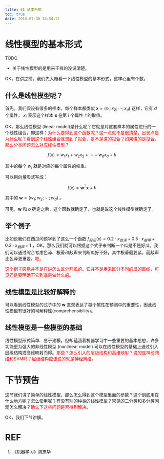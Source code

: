 ```yaml
---
title: 01 基本形式
toc: true
date: 2018-07-30 18:54:21
---
```

# 线性模型的基本形式


TODO

- 关于线性模型的是用来干嘛的没说清楚。




OK，在讲之前，我们先大概看一下线性模型的基本形式，这样心里有个数。

## 什么是线性模型呢？

首先，我们假设有很多的样本，每个样本都类似 $\mathbf{x}=(x_1;x_2;\cdots ;x_d)$ 这样，它有 $d$ 个属性， $x_i$ 表示这个样本 $\mathbf{x}$ 在第 $i$ 个属性上的取值。

OK，那么线性模型 (linear model)是什么呢？它就是对这套样本的属性进行的一个线性组合，即这样：<span style="color:red;">为什么要得到这个函数呢？这一点就不是很清楚，出发点是为什么呢？看到这个线性组合就想到了拟合，是不是讲的拟合？如果讲的是拟合，那么分类问题怎么对应线性模型？</span>

$$f(x)=w_1x_1+w_2x_2+\cdots +w_dx_d+b$$

其中的每个 $w_i$ 就是对应的每个属性的权重。

可以用向量形式写成：

$$f(x)=\mathbf{w}^T\mathbf{x}+b$$

其中的 $\mathbf{w}=(w_1;w_2;\cdots ;w_d)$ 。

可见，$\mathbf{w}$ 和 $b$ 确定之后，这个函数就确定了，也就是说这个线性模型就确定了。

## 举个例子

比如说我们在西瓜问题学到了这么一个函数  $f_{好瓜}(x)=0.2\cdot x_{色泽}+0.5\cdot x_{根蒂}+0.3\cdot x_{敲声}+1$ ，OK，那么我们就可以根据这个式子来判断一个瓜是不是好瓜。我们可以通过综合考虑色泽、根蒂和敲声来判断瓜好不好，其中根蒂最要紧，而敲声比色泽更重要。<span style="color:red;">嗯。</span>

<span style="color:red;">这个例子感觉并不是在讲怎么区分开瓜的。它并不是用来区分不同的瓜的直线，可见还是要明确下它到底是做什么的。</span>

## 线性模型是比较好解释的

可以看到线性模型的式子中的 $\mathbf{w}$ 直观表达了每个属性在预测中的重要性，因此线性模型有很好的可解释性(comprehensibility)。

## 线性模型是一些模型的基础

线性模型形式简单、易于建模，但却蕴涵着机器学习中一些重要的基本思想，许多功能更为强大的非线性模型 (nonlinear model) 可以在线性模型的基础上通过引入层级结构或高维映射而得。<span style="color:red;">那些？怎么引入的层级结构和高维映射？说的是神经网络和SVM吗？层级结构应该说的就是神经网络。</span>

# 下节预告

这节我们讲了简单的线性模型，那么怎么得到这个模型里面的参数？这个到底用在什么地方呢？怎么使用呢？有没有别的种类的线性模型？常见的二分类和多分类问题怎么解决？<span style="color:red;">确认下这些问题是否得到解决。</span>

OK，我们下节讲解。


# REF

1. 《机器学习》周志华

